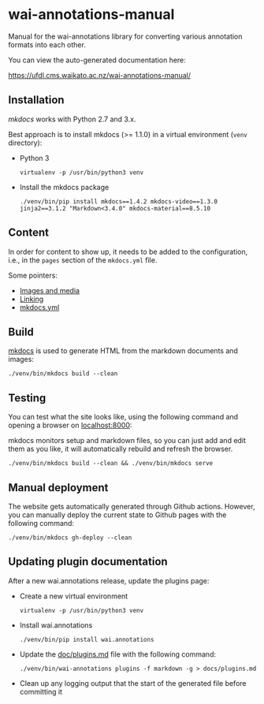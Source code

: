 # wai-annotations-manual

Manual for the wai-annotations library for converting various annotation formats
into each other.

You can view the auto-generated documentation here:

https://ufdl.cms.waikato.ac.nz/wai-annotations-manual/


## Installation

*mkdocs* works with Python 2.7 and 3.x.

Best approach is to install mkdocs (>= 1.1.0) in a virtual environment 
(`venv` directory):

* Python 3

  ```
  virtualenv -p /usr/bin/python3 venv
  ```

* Install the mkdocs package

  ```
  ./venv/bin/pip install mkdocs==1.4.2 mkdocs-video==1.3.0 jinja2==3.1.2 "Markdown<3.4.0" mkdocs-material==8.5.10
  ```


## Content

In order for content to show up, it needs to be added to the configuration, 
i.e., in the `pages` section of the `mkdocs.yml` file.

Some pointers:

* [Images and media](http://www.mkdocs.org/user-guide/writing-your-docs/#images-and-media)
* [Linking](http://www.mkdocs.org/user-guide/writing-your-docs/#linking-documents)
* [mkdocs.yml](http://www.mkdocs.org/user-guide/configuration/)


## Build

[mkdocs](http://www.mkdocs.org/) is used to generate HTML from the 
markdown documents and images:

```
./venv/bin/mkdocs build --clean
```


## Testing

You can test what the site looks like, using the following command
and opening a browser on [localhost:8000](http://127.0.0.1:8000):

mkdocs monitors setup and markdown files, so you can just add and edit
them as you like, it will automatically rebuild and refresh the browser.

```
./venv/bin/mkdocs build --clean && ./venv/bin/mkdocs serve
```


## Manual deployment

The website gets automatically generated through Github actions. However, you
can manually deploy the current state to Github pages with the following command:

```
./venv/bin/mkdocs gh-deploy --clean
```

## Updating plugin documentation

After a new wai.annotations release, update the plugins page:

* Create a new virtual environment

  ```commandline
  virtualenv -p /usr/bin/python3 venv
  ```

* Install wai.annotations

  ```commandline
  ./venv/bin/pip install wai.annotations
  ```

* Update the [doc/plugins.md](doc/plugins.md) file with the following command:

  ```commandline
  ./venv/bin/wai-annotations plugins -f markdown -g > docs/plugins.md
  ```

* Clean up any logging output that the start of the generated file before committing it
